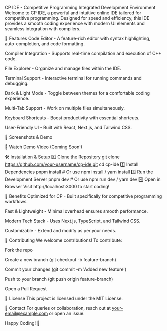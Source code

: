 CP IDE - Competitive Programming Integrated Development Environment
Welcome to CP IDE, a powerful and intuitive online IDE tailored for competitive programming. Designed for speed and efficiency, this IDE provides a smooth coding experience with modern UI elements and seamless integration with compilers.

🚀 Features
Code Editor - A feature-rich editor with syntax highlighting, auto-completion, and code formatting.

Compiler Integration - Supports real-time compilation and execution of C++ code.

File Explorer - Organize and manage files within the IDE.

Terminal Support - Interactive terminal for running commands and debugging.

Dark & Light Mode - Toggle between themes for a comfortable coding experience.

Multi-Tab Support - Work on multiple files simultaneously.

Keyboard Shortcuts - Boost productivity with essential shortcuts.

User-Friendly UI - Built with React, Next.js, and Tailwind CSS.

📸 Screenshots & Demo


🎥 Watch Demo Video (Coming Soon!)

🛠️ Installation & Setup
1️⃣ Clone the Repository
git clone https://github.com/your-username/cp-ide.git
cd cp-ide
2️⃣ Install Dependencies
pnpm install  # Or use npm install / yarn install
3️⃣ Run the Development Server
pnpm dev  # Or use npm run dev / yarn dev
4️⃣ Open in Browser
Visit http://localhost:3000 to start coding!

🎯 Benefits
Optimized for CP - Built specifically for competitive programming workflows.

Fast & Lightweight - Minimal overhead ensures smooth performance.

Modern Tech Stack - Uses Next.js, TypeScript, and Tailwind CSS.

Customizable - Extend and modify as per your needs.

🤝 Contributing
We welcome contributions! To contribute:

Fork the repo

Create a new branch (git checkout -b feature-branch)

Commit your changes (git commit -m 'Added new feature')

Push to your branch (git push origin feature-branch)

Open a Pull Request

📜 License
This project is licensed under the MIT License.

📧 Contact
For queries or collaboration, reach out at your-email@example.com or open an issue.

Happy Coding! 🚀
